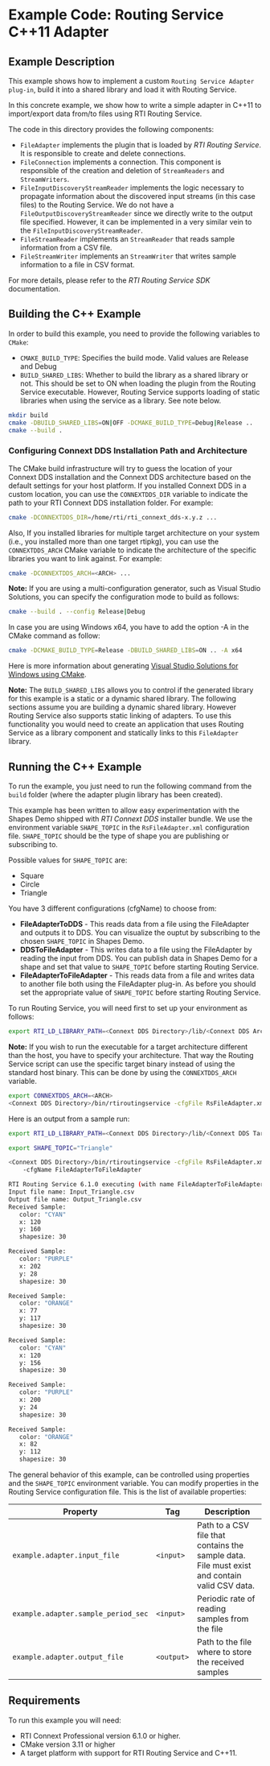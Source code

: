 # Example Code: Routing Service C++11 Adapter

## Example Description

This example shows how to implement a custom `Routing Service Adapter plug-in`,
build it into a shared library and load it with Routing Service.

In this concrete example, we show how to write a simple adapter in C++11 to
import/export data from/to files using RTI Routing Service.

The code in this directory provides the following components:

-   `FileAdapter` implements the plugin that is loaded by *RTI Routing Service*.
It is responsible to create and delete connections.
-   `FileConnection` implements a connection. This component is responsible of the
creation and deletion of `StreamReaders` and `StreamWriters`.
-   `FileInputDiscoveryStreamReader` implements the logic necessary to propagate
information about the discovered input streams (in this case files) to the
Routing Service. We do not have a `FileOutputDiscoveryStreamReader` since we
directly write to the output file specified. However, it can be implemented in a
very similar vein to the `FileInputDiscoveryStreamReader`.
-   `FileStreamReader` implements an `StreamReader` that reads sample information
from a CSV file.
-   `FileStreamWriter` implements an `StreamWriter` that writes sample information
to a file in CSV format.

For more details, please refer to the *RTI Routing Service SDK* documentation.

## Building the C++ Example

In order to build this example, you need to provide the following variables to
`CMake`:

-   `CMAKE_BUILD_TYPE`: Specifies the build mode. Valid values are Release and
    Debug
-   `BUILD_SHARED_LIBS`: Whether to build the library as a shared library or not.
    This should be set to ON when loading the plugin from the Routing Service
    executable. However, Routing Service supports loading of static libraries when
    using the service as a library. See note below.

```bash
mkdir build
cmake -DBUILD_SHARED_LIBS=ON|OFF -DCMAKE_BUILD_TYPE=Debug|Release ..
cmake --build .
```

### Configuring Connext DDS Installation Path and Architecture

The CMake build infrastructure will try to guess the location of your Connext
DDS installation and the Connext DDS architecture based on the default settings
for your host platform. If you installed Connext DDS in a custom location, you
can use the `CONNEXTDDS_DIR` variable to indicate the path to your RTI Connext
DDS installation folder. For example:

```sh
cmake -DCONNEXTDDS_DIR=/home/rti/rti_connext_dds-x.y.z ...
```

Also, If you installed libraries for multiple target architecture on your system
(i.e., you installed more than one target rtipkg), you can use the
`CONNEXTDDS_ARCH` CMake variable to indicate the architecture of the specific
libraries you want to link against. For example:

```sh
cmake -DCONNEXTDDS_ARCH=<ARCH> ...
```

**Note:** If you are using a multi-configuration generator, such as Visual Studio
Solutions, you can specify the configuration mode to build as follows:

```bash
cmake --build . --config Release|Debug
```

In case you are using Windows x64, you have to add the option -A in the CMake
command as follow:

```bash
cmake -DCMAKE_BUILD_TYPE=Release -DBUILD_SHARED_LIBS=ON .. -A x64
```

Here is more information about generating
[Visual Studio Solutions for Windows using CMake](https://cmake.org/cmake/help/v3.16/generator/Visual%20Studio%2016%202019.html#platform-selection).

**Note:** The `BUILD_SHARED_LIBS` allows you to control if the generated library
for this example is a static or a dynamic shared library. The following sections
assume you are building a dynamic shared library. However Routing Service also
supports static linking of adapters. To use this functionality you would need to
create an application that uses Routing Service as a library component and
statically links to this `FileAdapter` library.

## Running the C++ Example

To run the example, you just need to run the following command from the `build`
folder (where the adapter plugin library has been created).

This example has been written to allow easy experimentation with the Shapes Demo
shipped with *RTI Connext DDS* installer bundle. We use the environment variable
```SHAPE_TOPIC``` in the ```RsFileAdapter.xml``` configuration file.
```SHAPE_TOPIC``` should be the type of shape you are publishing or subscribing to.

Possible values for ```SHAPE_TOPIC``` are:

- Square
- Circle
- Triangle

You have 3 different configurations (cfgName) to choose from:

-   **FileAdapterToDDS** - This reads data from a file using the FileAdapter and
outputs it to DDS. You can visualize the ouptut by subscribing to the chosen
```SHAPE_TOPIC``` in Shapes Demo.
-   **DDSToFileAdapter** - This writes data to a file using the FileAdapter by
reading the input from DDS. You can publish data in Shapes Demo for a shape and
set that value to ```SHAPE_TOPIC``` before starting Routing Service.
-   **FileAdapterToFileAdapter** - This reads data from a file and writes data to
another file both using the FileAdapter plug-in. As before you should set the
appropriate value of ```SHAPE_TOPIC``` before starting Routing Service.

To run Routing Service, you will need first to set up your environment as follows:

```bash
export RTI_LD_LIBRARY_PATH=<Connext DDS Directory>/lib/<Connext DDS Architecture>
```

**Note:** If you wish to run the executable for a target architecture different
than the host, you have to specify your architecture. That way the Routing
Service script can use the specific target binary instead of using the standard
host binary. This can be done by using the `CONNEXTDDS_ARCH` variable.

```bash
export CONNEXTDDS_ARCH=<ARCH>
<Connext DDS Directory>/bin/rtiroutingservice -cfgFile RsFileAdapter.xml -cfgName <cfgName>
```

Here is an output from a sample run:

```bash
export RTI_LD_LIBRARY_PATH=<Connext DDS Directory>/lib/<Connext DDS Target Architecture>

export SHAPE_TOPIC="Triangle"

<Connext DDS Directory>/bin/rtiroutingservice -cfgFile RsFileAdapter.xml
    -cfgName FileAdapterToFileAdapter

RTI Routing Service 6.1.0 executing (with name FileAdapterToFileAdapter)
Input file name: Input_Triangle.csv
Output file name: Output_Triangle.csv
Received Sample:
   color: "CYAN"
   x: 120
   y: 160
   shapesize: 30

Received Sample:
   color: "PURPLE"
   x: 202
   y: 28
   shapesize: 30

Received Sample:
   color: "ORANGE"
   x: 77
   y: 117
   shapesize: 30

Received Sample:
   color: "CYAN"
   x: 120
   y: 156
   shapesize: 30

Received Sample:
   color: "PURPLE"
   x: 200
   y: 24
   shapesize: 30

Received Sample:
   color: "ORANGE"
   x: 82
   y: 112
   shapesize: 30
```

The general behavior of this example, can be controlled using properties and the
```SHAPE_TOPIC``` environment variable. You can modify properties in the Routing
Service configuration file. This is the list of available properties:

| Property                            | Tag        | Description                                                                                   |
| ----------------------------------- | ---------- | ----------------------------------------------------------------------------------------------|
| `example.adapter.input_file`        | `<input>`  | Path to a CSV file that contains the sample data. File must exist and contain valid CSV data. |
| `example.adapter.sample_period_sec` | `<input>`  | Periodic rate of reading samples from the file                                                |
| `example.adapter.output_file`       | `<output>` | Path to the file where to store the received samples                                          |

## Requirements

To run this example you will need:

- RTI Connext Professional version 6.1.0 or higher.
- CMake version 3.11 or higher
- A target platform with support for RTI Routing Service and C++11.

